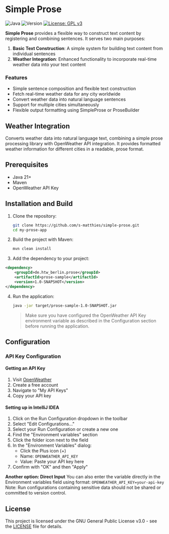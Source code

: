 # Simple Prose

![Java](https://img.shields.io/badge/Java-23-blue.svg)
![Version](https://img.shields.io/badge/version-1.0--SNAPSHOT-blue.svg)
[![License: GPL v3](https://img.shields.io/badge/License-GPLv3-blue.svg)](https://www.gnu.org/licenses/gpl-3.0)

**Simple Prose** provides a flexible way to construct text content by registering and combining sentences. It serves two main purposes:

1. **Basic Text Construction**: A simple system for building text content from individual sentences
2. **Weather Integration**: Enhanced functionality to incorporate real-time weather data into your text content

### Features

- Simple sentence composition and flexible text construction
- Fetch real-time weather data for any city worldwide
- Convert weather data into natural language sentences
- Support for multiple cities simultaneously
- Flexible output formatting using SimpleProse or ProseBuilder

## Weather Integration

Converts weather data into natural language text, combining a simple prose processing library with OpenWeather API integration.
It provides formatted weather information for different cities in a readable, prose format.

## Prerequisites

- Java 21+
- Maven
- OpenWeather API Key

## Installation and Build

1. Clone the repository:
   ```bash
   git clone https://github.com/s-matthies/simple-prose.git
   cd my-prose-app
   ```

2. Build the project with Maven:
   ```bash
   mvn clean install
   ```
   
3. Add the dependency to your project:
```xml
<dependency>
    <groupId>de.htw_berlin.prose</groupId>
    <artifactId>prose-sample</artifactId>
    <version>1.0-SNAPSHOT</version>
</dependency>
```

4. Run the application:
   ```bash
   java -jar target/prose-sample-1.0-SNAPSHOT.jar
   ```

   > Make sure you have configured the OpenWeather API Key environment variable as described in the Configuration section before running the application.

## Configuration 

### API Key Configuration

#### Getting an API Key
1. Visit [OpenWeather](https://openweathermap.org/api)
2. Create a free account
3. Navigate to "My API Keys"
4. Copy your API key

#### Setting up in IntelliJ IDEA
1. Click on the Run Configuration dropdown in the toolbar
2. Select "Edit Configurations..."
3. Select your Run Configuration or create a new one
4. Find the "Environment variables" section
5. Click the folder icon next to the field
6. In the "Environment Variables" dialog:
    - Click the Plus icon (+)
    - Name: `OPENWEATHER_API_KEY`
    - Value: Paste your API key here
7. Confirm with "OK" and then "Apply"

**Another option: Direct Input**
You can also enter the variable directly in the Environment variables field using format: `OPENWEATHER_API_KEY=your-api-key`
Note: Run configurations containing sensitive data should not be shared or committed to version control.

## License

This project is licensed under the GNU General Public License v3.0 - see the [LICENSE](LICENSE) file for details.
